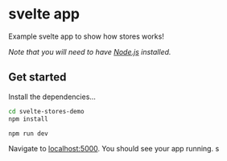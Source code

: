 # svelte app

Example svelte app to show how stores works!

*Note that you will need to have [Node.js](https://nodejs.org) installed.*


## Get started

Install the dependencies...

```bash
cd svelte-stores-demo
npm install
```

```bash
npm run dev
```

Navigate to [localhost:5000](http://localhost:5000). You should see your app running. s



